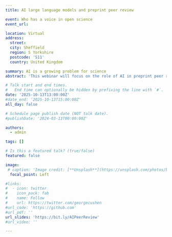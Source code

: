 ```yaml
---
title: AI large language models and preprint peer review

event: Who has a voice in open science
event_url: 

location: Virtual
address:
  street: 
  city: Sheffield
  region: S Yorkshire
  postcode: 'S11'
  country: United Kingdom

summary: AI is a growing problem for science
abstract: 'This webinar will focus on the role of AI in preprint peer review and will provide an overview of best practice guidelines for preprint review services using AI'

# Talk start and end times.
#   End time can optionally be hidden by prefixing the line with `#`.
date: '2025-10-13T13:00:00Z'
#date_end: '2025-10-13T15:00:00Z'
all_day: false

# Schedule page publish date (NOT talk date).
#publishDate: '2024-03-13T00:00:00Z'

authors:
  - admin

tags: []

# Is this a featured talk? (true/false)
featured: false

image:
 # caption: 'Image credit: [**Unsplash**](https://unsplash.com/photos/bzdhc5b3Bxs)'
  focal_point: Left

#links:
#  - icon: twitter
#    icon_pack: fab
#    name: Follow
#    url: https://twitter.com/georgecushen
#url_code: 'https://github.com'
#url_pdf: ''
url_slides: 'https://bit.ly/AIPeerReview'
#url_video: ''

---
```



